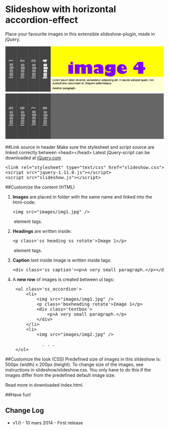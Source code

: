 Slideshow with horizontal accordion-effect
===

Place your favourite images in this extensible slideshow-plugin, made in jQuery.

<img src="slideshow.jpg" />

##Link source in header
Make sure the stylesheet and script source are linked correctly between &lt;head>&lt;/head>
Latest jQuery-script can be downloaded at <a href="http://jquery.com">jQuery.com</a>

<pre>
&lt;link rel="stylesheet" type="text/css" href="slideshow.css">
&lt;script src="jquery-1.11.0.js">&lt;/script>
&lt;script src="slideshow.js">&lt;/script>
</pre>
		
##Customize the content (HTML)

1. **Images** are placed in folder with the same name and linked into the html-code:
	<pre>&lt;img src="images/img1.jpg" /></pre> &nbsp;element tags.

2. **Headings** are written inside:
	<pre>&lt;p class='ss_heading ss_rotate'>Image 1&lt;/p></pre> &nbsp;element tags.
3. **Caption** text inside image is written inside tags: 
	<pre>&lt;div&nbsp;class='ss_caption'>&lt;p>A&nbsp;very&nbsp;small&nbsp;paragraph.&lt;/p>&lt;/div></pre>

4. A **new row** of images is created between ul tags: 
	<pre>
	&lt;ul&nbsp;class='ss_accordion'>
  		&lt;li>
    		&lt;img src="images/img1.jpg" />
   			&lt;p class='boxheading rotate'>Image 1&lt;/p>
    		&lt;div class='textbox'>
      			&lt;p>A very small paragraph.&lt;/p>
    		&lt;/div>
  		&lt;/li>
  		&lt;li>
    		&lt;img src="images/img2.jpg" /><br />
    		  . . .
	&lt;/ul>
</pre>

##Customize the look (CSS)
Predefined size of images in this slideshow is: 500px (width) x 200px (height).
To change size of the images, see instructions in slideshow/slideshow.css. You only have to do this if the images differ from the predefined default image size.

Read more in downloaded index.html.

##Have fun!

Change Log
---
* v1.0    - 10 mars 2014 - First release
